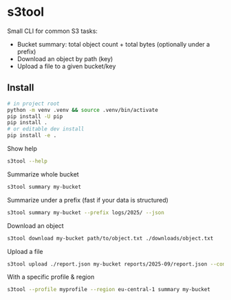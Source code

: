 # s3tool

Small CLI for common S3 tasks:

- Bucket summary: total object count + total bytes (optionally under a prefix)
- Download an object by path (key)
- Upload a file to a given bucket/key

## Install

```bash
# in project root
python -m venv .venv && source .venv/bin/activate
pip install -U pip
pip install .
# or editable dev install
pip install -e .
```

Show help
```bash
s3tool --help
```

Summarize whole bucket
```bash
s3tool summary my-bucket
```

Summarize under a prefix (fast if your data is structured)
```bash
s3tool summary my-bucket --prefix logs/2025/ --json
```

Download an object
```bash
s3tool download my-bucket path/to/object.txt ./downloads/object.txt
```

Upload a file
```bash
s3tool upload ./report.json my-bucket reports/2025-09/report.json --content-type application/json
```

With a specific profile & region
```bash
s3tool --profile myprofile --region eu-central-1 summary my-bucket
```